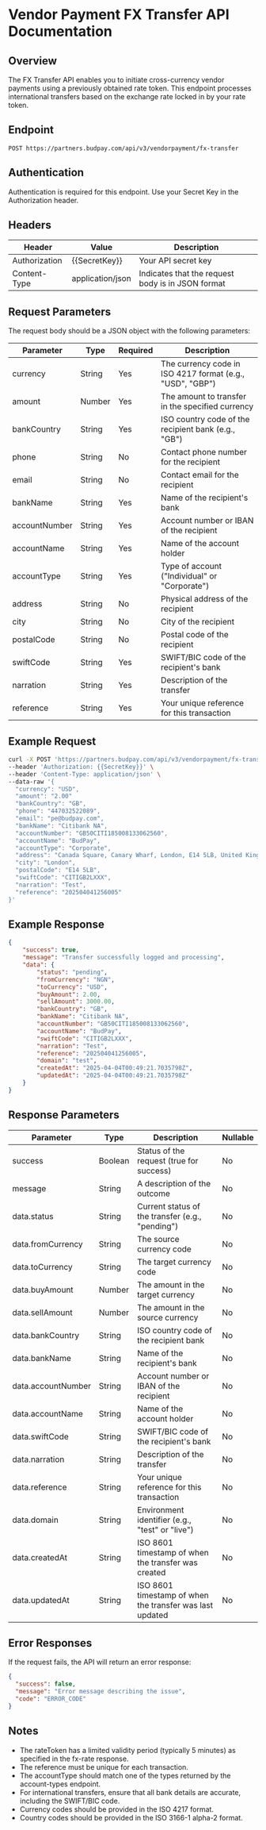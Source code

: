 # Vendor Payment FX Transfer API Documentation

## Overview
The FX Transfer API enables you to initiate cross-currency vendor payments using a previously obtained rate token. This endpoint processes international transfers based on the exchange rate locked in by your rate token.

## Endpoint
```
POST https://partners.budpay.com/api/v3/vendorpayment/fx-transfer
```

## Authentication
Authentication is required for this endpoint. Use your Secret Key in the Authorization header.

## Headers
| Header | Value | Description |
|--------|-------|-------------|
| Authorization | {{SecretKey}} | Your API secret key |
| Content-Type | application/json | Indicates that the request body is in JSON format |

## Request Parameters
The request body should be a JSON object with the following parameters:

| Parameter | Type | Required | Description |
|-----------|------|----------|-------------|
| currency | String | Yes | The currency code in ISO 4217 format (e.g., "USD", "GBP") |
| amount | Number | Yes | The amount to transfer in the specified currency |
| bankCountry | String | Yes | ISO country code of the recipient bank (e.g., "GB") |
| phone | String | No | Contact phone number for the recipient |
| email | String | No | Contact email for the recipient |
| bankName | String | Yes | Name of the recipient's bank |
| accountNumber | String | Yes | Account number or IBAN of the recipient |
| accountName | String | Yes | Name of the account holder |
| accountType | String | Yes | Type of account ("Individual" or "Corporate") |
| address | String | No | Physical address of the recipient |
| city | String | No | City of the recipient |
| postalCode | String | No | Postal code of the recipient |
| swiftCode | String | Yes | SWIFT/BIC code of the recipient's bank |
| narration | String | Yes | Description of the transfer |
| reference | String | Yes | Your unique reference for this transaction |

## Example Request
```bash
curl -X POST 'https://partners.budpay.com/api/v3/vendorpayment/fx-transfer' \
--header 'Authorization: {{SecretKey}}' \
--header 'Content-Type: application/json' \
--data-raw '{
  "currency": "USD",
  "amount": "2.00"
  "bankCountry": "GB",
  "phone": "447032522089",
  "email": "pe@budpay.com",
  "bankName": "Citibank NA",
  "accountNumber": "GB50CITI185008133062560",
  "accountName": "BudPay",
  "accountType": "Corporate",
  "address": "Canada Square, Canary Wharf, London, E14 5LB, United Kingdom",
  "city": "London",
  "postalCode": "E14 5LB",
  "swiftCode": "CITIGB2LXXX",
  "narration": "Test",
  "reference": "202504041256005"
}'
```

## Example Response
```json
{
    "success": true,
    "message": "Transfer successfully logged and processing",
    "data": {
        "status": "pending",
        "fromCurrency": "NGN",
        "toCurrency": "USD",
        "buyAmount": 2.00,
        "sellAmount": 3000.00,
        "bankCountry": "GB",
        "bankName": "Citibank NA",
        "accountNumber": "GB50CITI185008133062560",
        "accountName": "BudPay",
        "swiftCode": "CITIGB2LXXX",
        "narration": "Test",
        "reference": "202504041256005",
        "domain": "test",
        "createdAt": "2025-04-04T00:49:21.7035798Z",
        "updatedAt": "2025-04-04T00:49:21.7035798Z"
    }
}
```

## Response Parameters
| Parameter | Type | Description | Nullable |
|-----------|------|-------------|-----------|
| success | Boolean | Status of the request (true for success) | No |
| message | String | A description of the outcome | No |
| data.status | String | Current status of the transfer (e.g., "pending") | No |
| data.fromCurrency | String | The source currency code | No |
| data.toCurrency | String | The target currency code | No |
| data.buyAmount | Number | The amount in the target currency | No |
| data.sellAmount | Number | The amount in the source currency | No |
| data.bankCountry | String | ISO country code of the recipient bank | No |
| data.bankName | String | Name of the recipient's bank | No |
| data.accountNumber | String | Account number or IBAN of the recipient | No |
| data.accountName | String | Name of the account holder | No |
| data.swiftCode | String | SWIFT/BIC code of the recipient's bank | No |
| data.narration | String | Description of the transfer | No |
| data.reference | String | Your unique reference for this transaction | No |
| data.domain | String | Environment identifier (e.g., "test" or "live") | No |
| data.createdAt | String | ISO 8601 timestamp of when the transfer was created | No |
| data.updatedAt | String | ISO 8601 timestamp of when the transfer was last updated | No |

## Error Responses
If the request fails, the API will return an error response:

```json
{
  "success": false,
  "message": "Error message describing the issue",
  "code": "ERROR_CODE"
}
```

<!-- Common error codes:
- `INVALID_RATE_TOKEN`: The rate token is invalid or has expired
- `INVALID_BANK_DETAILS`: One or more of the bank details provided are invalid
- `DUPLICATE_REFERENCE`: The reference has already been used
- `INSUFFICIENT_FUNDS`: Insufficient funds to complete the transaction
- `AUTHENTICATION_ERROR`: Invalid or missing authentication credentials
- `SERVER_ERROR`: An internal server error occurred -->

## Notes
- The rateToken has a limited validity period (typically 5 minutes) as specified in the fx-rate response.
- The reference must be unique for each transaction.
- The accountType should match one of the types returned by the account-types endpoint.
- For international transfers, ensure that all bank details are accurate, including the SWIFT/BIC code.
- Currency codes should be provided in the ISO 4217 format.
- Country codes should be provided in the ISO 3166-1 alpha-2 format.